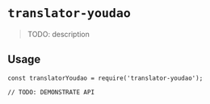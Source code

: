 # `translator-youdao`

> TODO: description

## Usage

```
const translatorYoudao = require('translator-youdao');

// TODO: DEMONSTRATE API
```
